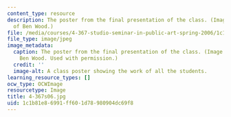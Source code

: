 ```yaml
---
content_type: resource
description: The poster from the final presentation of the class. (Image courtesy
  of Ben Wood.)
file: /media/courses/4-367-studio-seminar-in-public-art-spring-2006/1c1b81e86991ff601d78980904dc69f8_4-367s06.jpg
file_type: image/jpeg
image_metadata:
  caption: The poster from the final presentation of the class. (Image courtesy of
    Ben Wood. Used with permission.)
  credit: ''
  image-alt: A class poster showing the work of all the students.
learning_resource_types: []
ocw_type: OCWImage
resourcetype: Image
title: 4-367s06.jpg
uid: 1c1b81e8-6991-ff60-1d78-980904dc69f8
---
```

